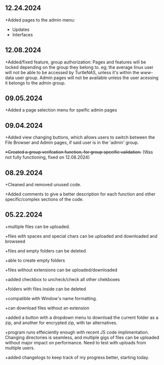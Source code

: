 ## 12.24.2024
+Added pages to the admin menu:
  + Updates
  + Interfaces

## 12.08.2024
+Added/fixed feature, group authorization: Pages and features will be locked depending on the group they belong to. eg; the average linux user will not be able to be accessed by TurtleNAS, unless it's within the www-data user group. Admin pages will not be available unless the user acessing it belongs to the admin group.

## 09.05.2024
+Added a page selection menu for speific admin pages

## 09.04.2024
+Added view changing buttons, which allows users to switch between the File Browser and Admin pages, if said user is in the 'admin' group.

~~+Created a group verifcation function, for group specific validation.~~ (Was not fully functioning, fixed on 12.08.2024)

## 08.29.2024
+Cleaned and removed unused code.

+Added comments to give a better description for each function and other specific/complex sections of the code.

## 05.22.2024
+multiple files can be uploaded.

+files with spaces and special chars can be uploaded and downloaded and browseed

+files and empty folders can be deleted

+able to create empty folders

+files without extensions can be uploaded/downloaded

+added checkbox to uncheck/check all other chekboxes

+folders with files inside can be deleted

+compatible with Window's name formatting.

+can download files without an extension

+added a button with a dropdown menu to download the current folder as a zip, and another for encrypted zip, with tar alternatives.

+program runs effeiciently enough with recent JS code implimentation. Changing directories is seamless, and multiple gigs of files can be uploaded without major impact on performance. Need to test with uploads from multiple users.

+added changelogs to keep track of my progress better, starting today.
